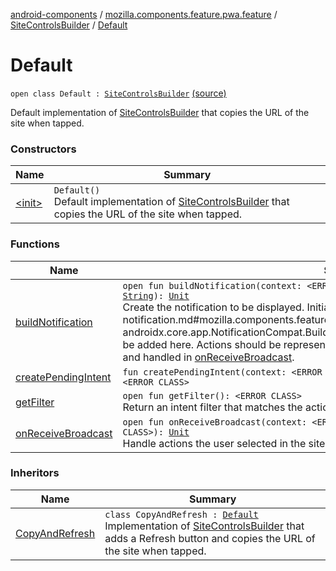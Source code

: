 [android-components](../../../index.md) / [mozilla.components.feature.pwa.feature](../../index.md) / [SiteControlsBuilder](../index.md) / [Default](./index.md)

# Default

`open class Default : `[`SiteControlsBuilder`](../index.md) [(source)](https://github.com/mozilla-mobile/android-components/blob/master/components/feature/pwa/src/main/java/mozilla/components/feature/pwa/feature/SiteControlsBuilder.kt#L45)

Default implementation of [SiteControlsBuilder](../index.md) that copies the URL of the site when tapped.

### Constructors

| Name | Summary |
|---|---|
| [&lt;init&gt;](-init-.md) | `Default()`<br>Default implementation of [SiteControlsBuilder](../index.md) that copies the URL of the site when tapped. |

### Functions

| Name | Summary |
|---|---|
| [buildNotification](build-notification.md) | `open fun buildNotification(context: <ERROR CLASS>, builder: Builder, channelId: `[`String`](https://kotlinlang.org/api/latest/jvm/stdlib/kotlin/-string/index.html)`): `[`Unit`](https://kotlinlang.org/api/latest/jvm/stdlib/kotlin/-unit/index.html)<br>Create the notification to be displayed. Initial values are set in the provided [builder](../build-notification.md#mozilla.components.feature.pwa.feature.SiteControlsBuilder$buildNotification(, androidx.core.app.NotificationCompat.Builder, kotlin.String)/builder) and additional actions can be added here. Actions should be represented as [PendingIntent](#) that are filtered by [getFilter](../get-filter.md) and handled in [onReceiveBroadcast](../on-receive-broadcast.md). |
| [createPendingIntent](create-pending-intent.md) | `fun createPendingIntent(context: <ERROR CLASS>, action: `[`String`](https://kotlinlang.org/api/latest/jvm/stdlib/kotlin/-string/index.html)`, requestCode: `[`Int`](https://kotlinlang.org/api/latest/jvm/stdlib/kotlin/-int/index.html)`): <ERROR CLASS>` |
| [getFilter](get-filter.md) | `open fun getFilter(): <ERROR CLASS>`<br>Return an intent filter that matches the actions specified in [buildNotification](../build-notification.md). |
| [onReceiveBroadcast](on-receive-broadcast.md) | `open fun onReceiveBroadcast(context: <ERROR CLASS>, session: `[`Session`](../../../mozilla.components.browser.session/-session/index.md)`, intent: <ERROR CLASS>): `[`Unit`](https://kotlinlang.org/api/latest/jvm/stdlib/kotlin/-unit/index.html)<br>Handle actions the user selected in the site controls notification. |

### Inheritors

| Name | Summary |
|---|---|
| [CopyAndRefresh](../-copy-and-refresh/index.md) | `class CopyAndRefresh : `[`Default`](./index.md)<br>Implementation of [SiteControlsBuilder](../index.md) that adds a Refresh button and copies the URL of the site when tapped. |
